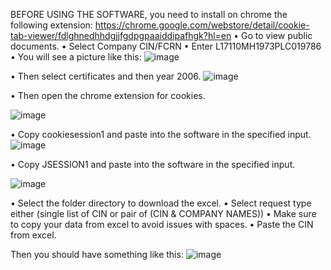 BEFORE USING THE SOFTWARE, you need to install on chrome the following extension:
https://chrome.google.com/webstore/detail/cookie-tab-viewer/fdlghnedhhdgjjfgdpgpaaiddipafhgk?hl=en
•	Go to view public documents.
•	Select Company CIN/FCRN
•	Enter L17110MH1973PLC019786
•	You will see a picture like this:
![image](https://user-images.githubusercontent.com/7569989/229505484-b11b6d03-a418-429b-8a54-6919c73479e5.png)

 
•	Then select certificates and then year 2006.
![image](https://user-images.githubusercontent.com/7569989/229505504-35f6bc55-7ddd-4f0f-94aa-f06d777c3422.png)

 
•	Then open the chrome extension for cookies.

![image](https://user-images.githubusercontent.com/7569989/229505517-7e5b428f-af4b-4673-8524-ed4231cfeca4.png)


•	Copy cookiesession1 and paste into the software in the specified input.
![image](https://user-images.githubusercontent.com/7569989/229505538-d34b3f15-c4c4-4704-8dc9-da759faefff8.png)

 
•	Copy JSESSION1 and paste into the software in the specified input.

![image](https://user-images.githubusercontent.com/7569989/229505549-1b24b16e-0865-47fc-ba12-c082f007256d.png)

 
•	Select the folder directory to download the excel.
•	Select request type either (single list of CIN or pair of (CIN & COMPANY NAMES))
•	Make sure to copy your data from excel to avoid issues with spaces.
•	Paste the CIN from excel.


Then you should have something like this: 
![image](https://user-images.githubusercontent.com/7569989/229506128-fffb2649-39c4-49ea-bb54-260052efccfc.png)

 
